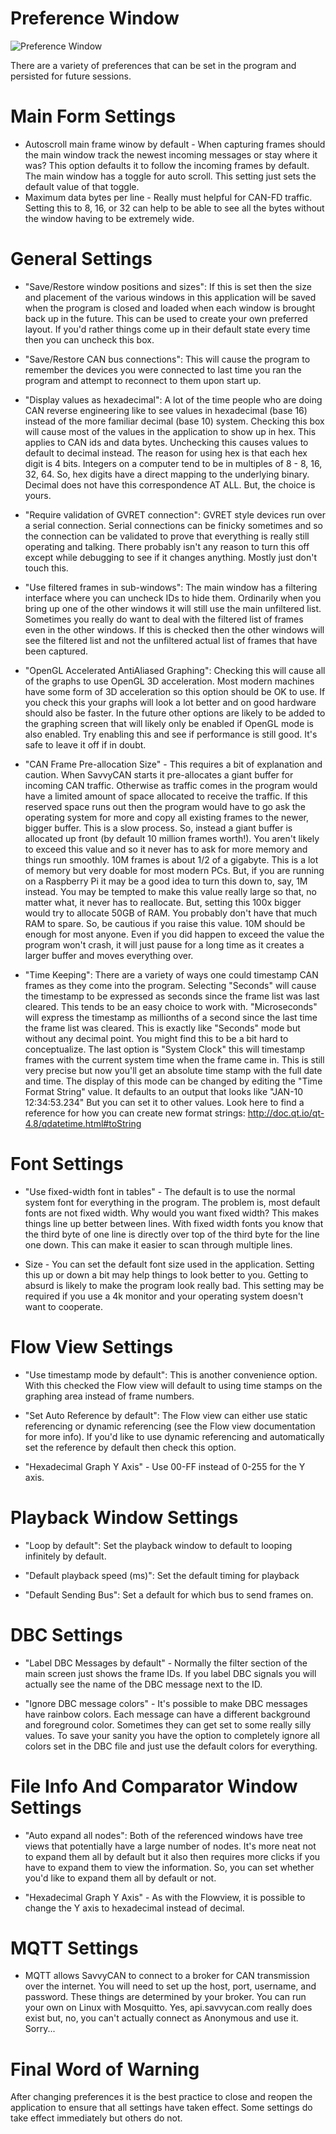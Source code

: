Preference Window
=================

![Preference Window](./images/Preferences.png)

There are a variety of preferences that can be set in the program and persisted for future sessions.

Main Form Settings
===================
* Autoscroll main frame winow by default - When capturing frames should the main window track the newest incoming messages or stay where it was? This option defaults it to follow the incoming frames by default. The main window has a toggle for auto scroll. This setting just sets the default value of that toggle.
* Maximum data bytes per line - Really must helpful for CAN-FD traffic. Setting this to 8, 16, or 32 can help to be able to see all the bytes without the window having to be extremely wide.

General Settings
====================

* "Save/Restore window positions and sizes": If this is set then the size and placement of the various windows in this application will be saved when the program is closed and loaded when each window is brought back up in the future. This can be used to create your own preferred layout. If you'd rather things come up in their default state every time then you can uncheck this box.

* "Save/Restore CAN bus connections": This will cause the program to remember the devices you were connected to last time you ran the program and attempt to reconnect to them upon start up.

* "Display values as hexadecimal": A lot of the time people who are doing CAN reverse engineering like to see values in hexadecimal (base 16) instead of the more familiar decimal (base 10) system. Checking this box will cause most of the values in the application to show up in hex. This applies to CAN ids and data bytes. Unchecking this causes values to default to decimal instead. The reason for using hex is that each hex digit is 4 bits. Integers on a computer tend to be in multiples of 8 - 8, 16, 32, 64. So, hex digits have a direct mapping to the underlying binary. Decimal does not have this correspondence AT ALL. But, the choice is yours.

* "Require validation of GVRET connection": GVRET style devices run over a serial connection. Serial connections can be finicky sometimes and so the connection can be validated to prove that everything is really still operating and talking. There probably isn't any reason to turn this off except while debugging to see if it changes anything. Mostly just don't touch this.

* "Use filtered frames in sub-windows": The main window has a filtering interface where you can uncheck IDs to hide them. Ordinarily when you bring up one of the other windows it will still use the main unfiltered list. Sometimes you really do want to deal with the filtered list of frames even in the other windows. If this is checked then the other windows will see the filtered list and not the unfiltered actual list of frames that have been captured.

* "OpenGL Accelerated AntiAliased Graphing": Checking this will cause all of the graphs to use OpenGL 3D acceleration. Most modern machines have some form of 3D acceleration so this option should be OK to use. If you check this your graphs will look a lot better and on good hardware should also be faster. In the future other options are likely to be added to the graphing screen that will likely only be enabled if OpenGL mode is also enabled. Try enabling this and see if performance is still good. It's safe to leave it off if in doubt.

* "CAN Frame Pre-allocation Size" - This requires a bit of explanation and caution. When SavvyCAN starts it pre-allocates a giant buffer for incoming CAN traffic. Otherwise as traffic comes in the program would have a limited amount of space allocated to receive the traffic. If this reserved space runs out then the program would have to go ask the operating system for more and copy all existing frames to the newer, bigger buffer. This is a slow process. So, instead a giant buffer is allocated up front (by default 10 million frames worth!). You aren't likely to exceed this value and so it never has to ask for more memory and things run smoothly. 10M frames is about 1/2 of a gigabyte. This is a lot of memory but very doable for most modern PCs. But, if you are running on a Raspberry Pi it may be a good idea to turn this down to, say, 1M instead. You may be tempted to make this value really large so that, no matter what, it never has to reallocate. But, setting this 100x bigger would try to allocate 50GB of RAM. You probably don't have that much RAM to spare. So, be cautious if you raise this value. 10M should be enough for most anyone. Even if you did happen to exceed the value the program won't crash, it will just pause for a long time as it creates a larger buffer and moves everything over.

* "Time Keeping": There are a variety of ways one could timestamp CAN frames as they come into the program. Selecting "Seconds" will cause the timestamp to be expressed as seconds since the frame list was last cleared. This tends to be an easy choice to work with. "Microseconds" will express the timestamp as millionths of a second since the last time the frame list was cleared. This is exactly like "Seconds" mode but without any decimal point. You might find this to be a bit hard to conceptualize. The last option is "System Clock" this will timestamp frames with the current system time when the frame came in. This is still very precise but now you'll get an absolute time stamp with the full date and time. The display of this mode can be changed by editing the "Time Format String" value. It defaults to an output that looks like "JAN-10 12:34:53.234" But you can set it to other values. Look here to find a reference for how you can create new format strings: http://doc.qt.io/qt-4.8/qdatetime.html#toString

Font Settings
==============
* "Use fixed-width font in tables" - The default is to use the normal system font for everything in the program. The problem is, most default fonts are not fixed width. Why would you want fixed width? This makes things line up better between lines. With fixed width fonts you know that the third byte of one line is directly over top of the third byte for the line one down. This can make it easier to scan through multiple lines.

* Size - You can set the default font size used in the application. Setting this up or down a bit may help things to look better to you. Getting to absurd is likely to make the program look really bad. This setting may be required if you use a 4k monitor and your operating system doesn't want to cooperate.

Flow View Settings
==================
* "Use timestamp mode by default": This is another convenience option. With this checked the Flow view will default to using time stamps on the graphing area instead of frame numbers.

* "Set Auto Reference by default": The Flow view can either use static referencing or dynamic referencing (see the Flow view documentation for more info). If you'd like to use dynamic referencing and automatically set the reference by default then check this option.

* "Hexadecimal Graph Y Axis" - Use 00-FF instead of 0-255 for the Y axis.


Playback Window Settings
========================
* "Loop by default": Set the playback window to default to looping infinitely by default.

* "Default playback speed (ms)": Set the default timing for playback

* "Default Sending Bus": Set a default for which bus to send frames on.


DBC Settings
=============
* "Label DBC Messages by default" - Normally the filter section of the main screen just shows the frame IDs. If you label DBC signals you will actually see the name of the DBC message next to the ID.

* "Ignore DBC message colors" - It's possible to make DBC messages have rainbow colors. Each message can have a different background and foreground color. Sometimes they can get set to some really silly values. To save your sanity you have the option to completely ignore all colors set in the DBC file and just use the default colors for everything.

File Info And Comparator Window Settings
========================================
* "Auto expand all nodes": Both of the referenced windows have tree views that potentially have a large number of nodes. It's more neat not to expand them all by default but it also then requires more clicks if you have to expand them to view the information. So, you can set whether you'd like to expand them all by default or not.

* "Hexadecimal Graph Y Axis" - As with the Flowview, it is possible to change the Y axis to hexadecimal instead of decimal.


MQTT Settings
=============

* MQTT allows SavvyCAN to connect to a broker for CAN transmission over the internet. You will need to set up the host, port, username, and password. These things are determined by your broker. You can run your own on Linux with Mosquitto. Yes, api.savvycan.com really does exist but, no, you can't actually connect as Anonymous and use it. Sorry...


Final Word of Warning
=====================

After changing preferences it is the best practice to close and reopen the application to ensure that all settings have taken effect. Some settings do take effect immediately but others do not.
